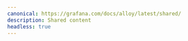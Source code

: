 ```yaml
---
canonical: https://grafana.com/docs/alloy/latest/shared/
description: Shared content
headless: true
---
```

